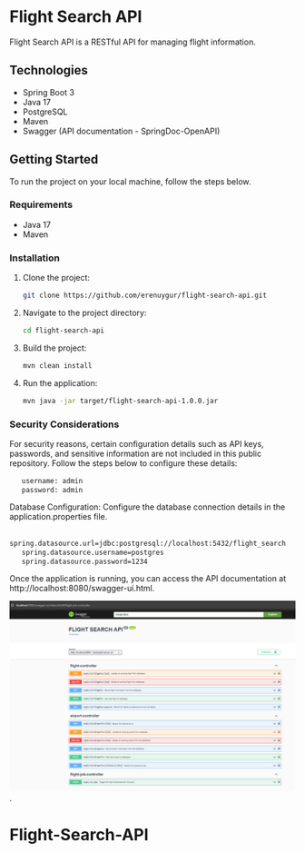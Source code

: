 # Flight Search API

Flight Search API is a RESTful API for managing flight information.

## Technologies

- Spring Boot 3
- Java 17
- PostgreSQL
- Maven
- Swagger (API documentation - SpringDoc-OpenAPI)

## Getting Started

To run the project on your local machine, follow the steps below.

### Requirements

- Java 17
- Maven

### Installation

1. Clone the project:

   ```bash
   git clone https://github.com/erenuygur/flight-search-api.git
   ```
2. Navigate to the project directory:

   ```bash
   cd flight-search-api
   ```
3. Build the project:
   ```bash
   mvn clean install
   ```

4. Run the application:
   ```bash
   mvn java -jar target/flight-search-api-1.0.0.jar
   ```
### Security Considerations
For security reasons, certain configuration details such as API keys, passwords, and sensitive information are not included in this public repository. Follow the steps below to configure these details:
   ```
      username: admin
      password: admin
   ```
Database Configuration: Configure the database connection details in the application.properties file.
   ```
      spring.datasource.url=jdbc:postgresql://localhost:5432/flight_search
      spring.datasource.username=postgres
      spring.datasource.password=1234
   ```

Once the application is running, you can access the API documentation at http://localhost:8080/swagger-ui.html.

![Swagger](/content/SwaggerDoc.png "End Points").



# Flight-Search-API

